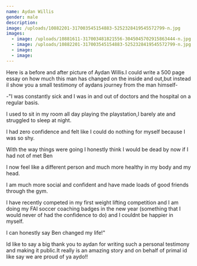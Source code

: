 ```yaml
---
name: Aydan Willis
gender: male
description:
image: /uploads/10882201-317003545154883-5252328419545572799-n.jpg
images:
  - image: /uploads/10881611-317003481821556-3045045702915863444-n.jpg
  - image: /uploads/10882201-317003545154883-5252328419545572799-n.jpg
  - image:
  - image:
---
```



Here is a before and after picture of Aydan Willis.I could write a 500 page essay on how much this man has changed on the inside and out,but instead il show you a small testimony of aydans journey from the man himself-

-"I was constantly sick and I was in and out of doctors and the hospital on a regular basis.

I used to sit in my room all day playing the playstation,I barely ate and struggled to sleep at night.

I had zero confidence and felt like I could do nothing for myself because I was so shy.

With the way things were going I honestly think I would be dead by now if I had not of met Ben

I now feel like a different person and much more healthy in my body and my head.

I am much more social and confident and have made loads of good friends through the gym.

I have recently competed in my first weight lifting competition and I am doing my FAI soccer coaching badges in the new year (something that I would never of had the confidence to do) and I couldnt be happier in myself.

I can honestly say Ben changed my life!"

Id like to say a big thank you to aydan for writing such a personal testimony and making it public.It really is an amazing story and on behalf of primal id like say we are proud of ya aydo!!